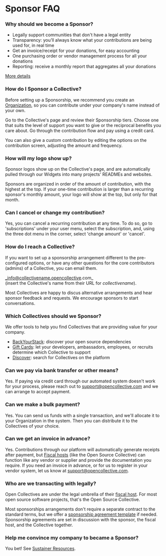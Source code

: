# Sponsor FAQ

### Why should we become a Sponsor?

* Legally support communities that don't have a legal entity
* Transparency: you’ll always know what your contributions are being used for, in real time
* Get an invoice/receipt for your donations, for easy accounting
* One purchasing order or vendor management process for all your donations
* Reporting: receive a monthly report that aggregates all your donations

[More details](https://opencollective.com/become-a-sponsor)

### How do I Sponsor a Collective?

Before setting up a Sponsorship, we recommend you create an [Organization](organizations.md), so you can contribute under your company's name instead of your own.

Go to the Collective's page and review their Sponsorship tiers. Choose one that suits the level of support you want to give or the reciprocal benefits you care about. Go through the contribution flow and pay using a credit card.

You can also give a custom contribution by editing the options on the contribution screen, adjusting the amount and frequency.

### How will my logo show up?

Sponsor logos show up on the Collective's page, and are automatically pulled through our Widgets into many projects' READMEs and websites.

Sponsors are organized in order of the amount of contribution, with the highest at the top. If your one-time contribution is larger than a recurring sponsor's monthly amount, your logo will show at the top, but only for that month.

### Can I cancel or change my contribution?

Yes, you can cancel a recurring contribution at any time. To do so, go to 'subscriptions' under your user menu, select the subscription, and, using the three dot menu in the corner, select 'change amount' or 'cancel'. 

### How do I reach a Collective?

If you want to set up a sponsorship arrangement different to the pre-configured options, or have any other questions for the core contributors \(admins\) of a Collective, you can email them.

_info@collectivename.opencollective.com_   
\(insert the Collective's name from their URL for _collectivename_\).

Most Collectives are happy to discus alternative arrangements and hear sponsor feedback and requests. We encourage sponsors to start conversations.

### Which Collectives should we Sponsor?

We offer tools to help you find Collectives that are providing value for your company.

* [BackYourStack](https://backyourstack.com/): discover your open source dependencies
* [Gift Cards](https://opencollective.com/gift-cards): let your developers, ambassadors, employees, or recruits determine which Collective to support 
* [Discover](https://opencollective.com/discover): search for Collectives on the platform

### Can we pay via bank transfer or other means?

Yes. If paying via credit card through our automated system doesn't work for your process, please reach out to support@opencollective.com and we can arrange to accept payment.

### Can we make a bulk payment?

Yes. You can send us funds with a single transaction, and we'll allocate it to your Organization in the system. Then you can distribute it to the Collectives of your choice.

### Can we get an invoice in advance?

Yes. Contributions through our platform will automatically generate receipts after payment, but [Fiscal hosts](../hosts/) \(like the Open Source Collective\) can function like any vendor or supplier and provide the documentation you require. If you need an invoice in advance, or for us to register in your vendor system, let us know at support@opencollective.com.

### Who are we transacting with legally?

Open Collectives are under the legal umbrella of their [fiscal host](../hosts/). For most open source software projects, that's the Open Source Collective. 

Most sponsorships arrangements don't require a separate contract to the standard terms, but we offer a [sponsorship agreement template](../hosts/sponsor-agreement.md#sponsorship-agreement-template) if needed. Sponsorship agreements are set in discussion with the sponsor, the fiscal host, and the Collective together.

### Help me convince my company to became a Sponsor?

You bet! See [Sustainer Resources](sustainer-resources.md).

